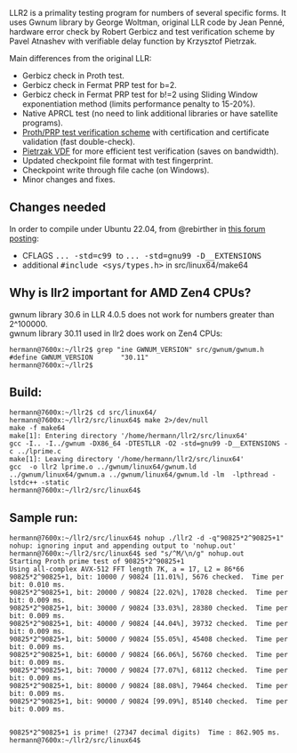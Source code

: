 LLR2 is a primality testing program for numbers of several specific forms. It uses Gwnum library by George Woltman, original LLR code by Jean Penné, hardware error check by Robert Gerbicz and test verification scheme by Pavel Atnashev with verifiable delay function by Krzysztof Pietrzak.

Main differences from the original LLR:
- Gerbicz check in Proth test.
- Gerbicz check in Fermat PRP test for b=2.
- Gerbicz check in Fermat PRP test for b!=2 using Sliding Window exponentiation method (limits performance penalty to 15-20%).
- Native APRCL test (no need to link additional libraries or have satellite programs).
- [Proth/PRP test verification scheme](https://www.mersenneforum.org/showthread.php?t=25323) with certification and certificate validation (fast double-check).
- [Pietrzak VDF](https://eprint.iacr.org/2018/627.pdf) for more efficient test verification (saves on bandwidth).
- Updated checkpoint file format with test fingerprint.
- Checkpoint write through file cache (on Windows).
- Minor changes and fixes.
 
 
## Changes needed
In order to compile under Ubuntu 22.04, from @rebirther in [this forum posting](https://www.mersenneforum.org/showthread.php?t=28681&p=641702]):  
* CFLAGS <kbd>... -std=c99 </kbd> to <kbd>... -std=gnu99 -D__EXTENSIONS</kbd>
* additional <kbd>#include <sys/types.h></kbd> in src/linux64/make64

## Why is llr2 important for AMD Zen4 CPUs?  
gwnum library 30.6 in LLR 4.0.5 does not work for numbers greater than 2^100000.  
gwnum library 30.11 used in llr2 does work on Zen4 CPUs:
```
hermann@7600x:~/llr2$ grep "ine GWNUM_VERSION" src/gwnum/gwnum.h 
#define GWNUM_VERSION		"30.11"
hermann@7600x:~/llr2$ 
```

## Build:  
```
hermann@7600x:~/llr2$ cd src/linux64/
hermann@7600x:~/llr2/src/linux64$ make 2>/dev/null
make -f make64
make[1]: Entering directory '/home/hermann/llr2/src/linux64'
gcc -I.. -I../gwnum -DX86_64 -DTESTLLR -O2 -std=gnu99 -D__EXTENSIONS -c ../lprime.c
make[1]: Leaving directory '/home/hermann/llr2/src/linux64'
gcc  -o llr2 lprime.o ../gwnum/linux64/gwnum.ld ../gwnum/linux64/gwnum.a ../gwnum/linux64/gwnum.ld -lm  -lpthread -lstdc++ -static
hermann@7600x:~/llr2/src/linux64$
```

## Sample run:  
```
hermann@7600x:~/llr2/src/linux64$ nohup ./llr2 -d -q"90825*2^90825+1"
nohup: ignoring input and appending output to 'nohup.out'
hermann@7600x:~/llr2/src/linux64$ sed "s/^M/\n/g" nohup.out
Starting Proth prime test of 90825*2^90825+1
Using all-complex AVX-512 FFT length 7K, a = 17, L2 = 86*66
90825*2^90825+1, bit: 10000 / 90824 [11.01%], 5676 checked.  Time per bit: 0.010 ms.
90825*2^90825+1, bit: 20000 / 90824 [22.02%], 17028 checked.  Time per bit: 0.009 ms.
90825*2^90825+1, bit: 30000 / 90824 [33.03%], 28380 checked.  Time per bit: 0.009 ms.
90825*2^90825+1, bit: 40000 / 90824 [44.04%], 39732 checked.  Time per bit: 0.009 ms.
90825*2^90825+1, bit: 50000 / 90824 [55.05%], 45408 checked.  Time per bit: 0.009 ms.
90825*2^90825+1, bit: 60000 / 90824 [66.06%], 56760 checked.  Time per bit: 0.009 ms.
90825*2^90825+1, bit: 70000 / 90824 [77.07%], 68112 checked.  Time per bit: 0.009 ms.
90825*2^90825+1, bit: 80000 / 90824 [88.08%], 79464 checked.  Time per bit: 0.009 ms.
90825*2^90825+1, bit: 90000 / 90824 [99.09%], 85140 checked.  Time per bit: 0.009 ms.
                                                                                                   
                                                                                                   
90825*2^90825+1 is prime! (27347 decimal digits)  Time : 862.905 ms.
hermann@7600x:~/llr2/src/linux64$ 
```
